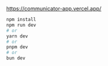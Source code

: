 https://communicator-app.vercel.app/

```bash
npm install
npm run dev
# or
yarn dev
# or
pnpm dev
# or
bun dev
```
